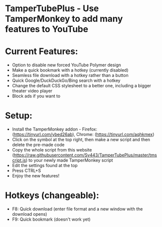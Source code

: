 # TamperTubePlus - Use TamperMonkey to add many features to YouTube


# Current Features:
  - Option to disable new forced YouTube Polymer design
  - Make a quick bookmark with a hotkey (currently disabled)
  - Seamless file download with a hotkey rather than a button
  - Quick Google/DuckDuckGo/Bing search with a hotkey
  - Change the default CSS stylesheet to a better one, including a bigger theater video player
  - Block ads if you want to


# Setup:
  - Install the TamperMonkey addon - Firefox: (https://tinyurl.com/ybed26ab), Chrome: (https://tinyurl.com/aqhkmex)
  - Click on the symbol at the top right, then make a new script and then delete the pre-made code
  - Copy the whole script from this website (https://raw.githubusercontent.com/Sv443/TamperTubePlus/master/tmscript.js) to your newly made TamperMonkey script
  - Edit the settings found at the top
  - Press CTRL+S
  - Enjoy the new features!


# Hotkeys (changeable):
  - F8: Quick download (enter file format and a new window with the download opens)
  - F9: Quick bookmark (doesn't work yet)
